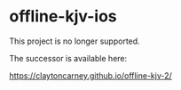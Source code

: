 # offline-kjv-ios

This project is no longer supported.

The successor is available here:

https://claytoncarney.github.io/offline-kjv-2/
